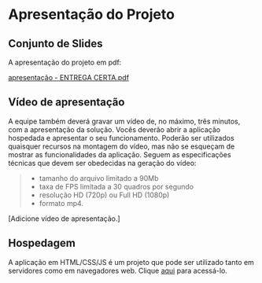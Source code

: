 # Apresentação do Projeto

## Conjunto de Slides

A apresentação do projeto em pdf:


[apresentação - ENTREGA CERTA.pdf](https://github.com/ICEI-PUC-Minas-PMV-ADS/pmv-ads-2023-2-e1-proj-web-t9-pmv-ads-2023-2-e1-projentregacerta/blob/main/documentos/Entrega-certa-Desenvolvimento-de-uma-aplicacao-web-para-delivery-e-motoboys%20(2)%20(1)%20(1).pdf)



## Vídeo de apresentação

A equipe também deverá gravar um vídeo de, no máximo, três minutos, com a apresentação da solução. Vocês deverão abrir a aplicação hospedada e apresentar o seu funcionamento.  Poderão ser utilizados quaisquer recursos na montagem do vídeo, mas não se esqueçam de mostrar as funcionalidades da aplicação. Seguem as especificações técnicas que devem ser obedecidas na geração do vídeo:

> - tamanho do arquivo limitado a 90Mb
> - taxa de FPS limitada a 30 quadros por segundo
> - resolução HD (720p) ou Full HD (1080p)
> - formato mp4.

[Adicione vídeo de apresentação.]

## Hospedagem

A aplicação em HTML/CSS/JS é um projeto que pode ser utilizado tanto em servidores como em navegadores web. Clique <a href="https://6563721a19313908b0a745db--silver-belekoy-55d34e.netlify.app/"> aqui</a> para acessá-lo.

